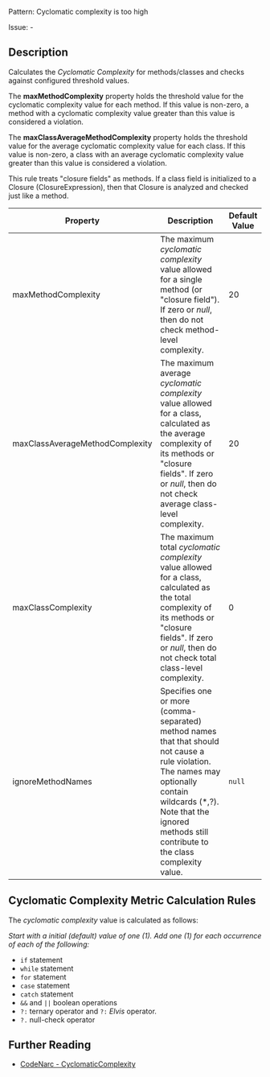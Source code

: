Pattern: Cyclomatic complexity is too high

Issue: -

## Description

Calculates the *Cyclomatic Complexity* for methods/classes and checks against configured threshold values.

The **maxMethodComplexity** property holds the threshold value for the cyclomatic complexity value for each method. If this value is non-zero, a method with a cyclomatic complexity value greater than this value is considered a violation.

The **maxClassAverageMethodComplexity** property holds the threshold value for the average cyclomatic complexity value for each class. If this value is non-zero, a class with an average cyclomatic complexity value greater than this value is considered a violation.

This rule treats "closure fields" as methods. If a class field is initialized to a Closure (ClosureExpression), then that Closure is analyzed and checked just like a method.

| **Property**                    | **Description**                                                                                                                                                                                                                    | **Default Value** |
| --- | --- | --- |
| maxMethodComplexity             | The maximum *cyclomatic complexity* value allowed for a single method (or "closure field"). If zero or *null*, then do not check method-level complexity.                                                                          | 20                |
| maxClassAverageMethodComplexity | The maximum average *cyclomatic complexity* value allowed for a class, calculated as the average complexity of its methods or "closure fields". If zero or *null*, then do not check average class-level complexity.               | 20                |
| maxClassComplexity              | The maximum total *cyclomatic complexity* value allowed for a class, calculated as the total complexity of its methods or "closure fields". If zero or *null*, then do not check total class-level complexity.                     | 0                 |
| ignoreMethodNames               | Specifies one or more (comma-separated) method names that that should not cause a rule violation. The names may optionally contain wildcards (\*,?). Note that the ignored methods still contribute to the class complexity value. | `null`            |

## Cyclomatic Complexity Metric Calculation Rules

The *cyclomatic complexity* value is calculated as follows:

*Start with a initial (default) value of one (1). Add one (1) for each occurrence of each of the following:*

-   `if` statement
-   `while` statement
-   `for` statement
-   `case` statement
-   `catch` statement
-   `&&` and `||` boolean operations
-   `?:` ternary operator and `?:` *Elvis* operator.
-   `?.` null-check operator

## Further Reading

* [CodeNarc - CyclomaticComplexity](https://codenarc.github.io/CodeNarc/codenarc-rules-size.html#cyclomaticcomplexity-rule)